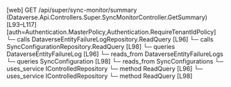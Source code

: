 [web] GET /api/super/sync-monitor/summary  (Dataverse.Api.Controllers.Super.SyncMonitorController.GetSummary)  [L93–L117] [auth=Authentication.MasterPolicy,Authentication.RequireTenantIdPolicy]
  └─ calls DataverseEntityFailureLogRepository.ReadQuery [L96]
  └─ calls SyncConfigurationRepository.ReadQuery [L98]
  └─ queries DataverseEntityFailureLog [L96]
    └─ reads_from DataverseEntityFailureLogs
  └─ queries SyncConfiguration [L98]
    └─ reads_from SyncConfigurations
  └─ uses_service IControlledRepository<DataverseEntityFailureLog>
    └─ method ReadQuery [L96]
  └─ uses_service IControlledRepository<SyncConfiguration>
    └─ method ReadQuery [L98]

